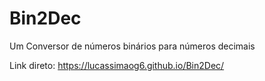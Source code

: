 # Bin2Dec
Um Conversor de números binários para números decimais

Link direto: https://lucassimaog6.github.io/Bin2Dec/
